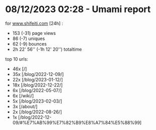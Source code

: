 # 08/12/2023 02:28 - Umami report
for www.shifeiti.com [24h] :

 - 153 (-31) page views
 - 86 (-7) uniques
 - 62 (-9) bounces
 - 2h 22' 56'' (-1h 12' 20'') totaltime


top 10 urls:
 - 46x [/]
 - 35x [/blog/2022-12-09/]
 - 22x [/blog/2023-01-12/]
 - 18x [/blog/2022-12-22/]
 - 6x [/blog/2022-05-07/]
 - 6x [/wiki/]
 - 5x [/blog/2023-02-03/]
 - 3x [/about/]
 - 2x [/blog/2022-08-26/]
 - 1x [/blog/2022-12-09/#%E7%AB%99%E7%82%B9%E8%A7%84%E5%88%99]


